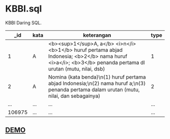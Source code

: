 # KBBI.sql
KBBI Daring SQL.


| ___id__ | __kata__ | __keterangan__ | __type__ |
|---------|----------|----------------|----------|
| 1| A|&lt;b&gt;&lt;sup&gt;1&lt;/sup&gt;A, a&lt;/b&gt; &lt;i&gt;n&lt;/i&gt; &lt;b&gt;1&lt;/b&gt; huruf pertama abjad Indonesia; &lt;b&gt;2&lt;/b&gt; nama huruf &lt;i&gt;a&lt;/i&gt;; &lt;b&gt;3&lt;/b&gt; penanda pertama dl urutan (mutu, nilai, dsb)|1|
| 2| A|Nomina (kata benda)\n(1) huruf pertama abjad Indonesia;\n(2) nama huruf a;\n(3) penanda pertama dalam urutan (mutu, nilai, dan sebagainya)|2|
| ...|...|...|...|
| 106975|...|...|...|


<h2><a href="https://play.google.com/store/apps/details?id=com.bachors.kbbi">DEMO</a></h2>

